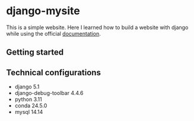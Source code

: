 # django-mysite

This is a simple website. Here I learned how to build a website with django while using the official [documentation](https://docs.djangoproject.com/en/5.0/intro/tutorial01/).

## Getting started

## Technical configurations

- django 5.1
- django-debug-toolbar 4.4.6
- python 3.11
- conda 24.5.0
- mysql 14.14
